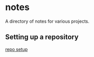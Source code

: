 # notes

A directory of notes for various projects.

## Setting up a repository

[repo setup](repositories/debian_repo.md)